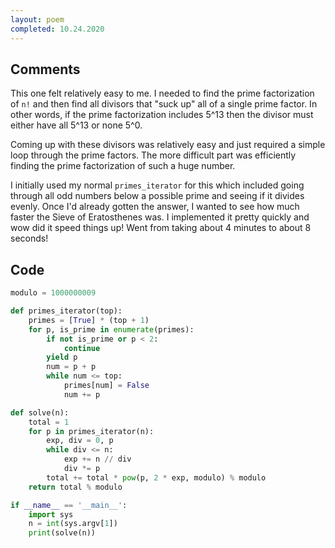 ```yaml
---
layout: poem
completed: 10.24.2020
---
```


## Comments

This one felt relatively easy to me.  I needed to find the prime factorization
of `n!` and then find all divisors that "suck up" all of a single prime factor.
In other words, if the prime factorization includes 5^13 then the divisor must
either have all 5^13 or none 5^0.

Coming up with these divisors was relatively easy and just required a simple
loop through the prime factors.  The more difficult part was efficiently
finding the prime factorization of such a huge number.

I initially used my normal `primes_iterator` for this which included going
through all odd numbers below a possible prime and seeing if it divides evenly.
Once I'd already gotten the answer, I wanted to see how much faster the Sieve
of Eratosthenes was.  I implemented it pretty quickly and wow did it speed
things up!  Went from taking about 4 minutes to about 8 seconds!

## Code

```python
modulo = 1000000009

def primes_iterator(top):
    primes = [True] * (top + 1)
    for p, is_prime in enumerate(primes):
        if not is_prime or p < 2:
            continue
        yield p
        num = p + p
        while num <= top:
            primes[num] = False
            num += p

def solve(n):
    total = 1
    for p in primes_iterator(n):
        exp, div = 0, p
        while div <= n:
            exp += n // div
            div *= p
        total += total * pow(p, 2 * exp, modulo) % modulo
    return total % modulo

if __name__ == '__main__':
    import sys
    n = int(sys.argv[1])
    print(solve(n))
```
